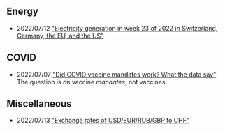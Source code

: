 
## Energy
* 2022/07/12 ["Electricity generation in week 23 of 2022 in Switzerland, Germany, the EU, and the US"](220712.md)

## COVID
* 2022/07/07 ["Did COVID vaccine mandates work? What the data say"](220707.md)<br>
The question is on vaccine *mandates*, not vaccines. 

## Miscellaneous
* 2022/07/13 ["Exchange rates of USD/EUR/RUB/GBP to CHF"](220713.md)
